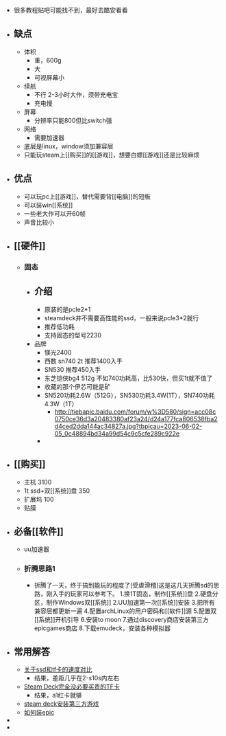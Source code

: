 - 很多教程贴吧可能找不到，最好去酷安看看
- ## 缺点
	- 体积
		- 重，600g
		- 大
		- 可视屏幕小
	- 续航
		- 不行 2-3小时大作，须带充电宝
		- 充电慢
	- 屏幕
		- 分辨率只能800但比switch强
	- 网络
		- 需要加速器
	- 底层是linux，window须加兼容层
	- 只能玩steam上[[购买]]的[[游戏]]，想要白嫖[[游戏]]还是比较麻烦
- ## 优点
	- 可以玩pc上[[游戏]]，替代需要背[[电脑]]的短板
	- 可以装win[[系统]]
	- 一些老大作可以开60帧
	- 声音比较小
- ## [[硬件]]
	- ### 固态
		- ## 介绍
			- 原装的是pcle2*1
			- steamdeck并不需要高性能的ssd，一般来说pcle3*2就行
			- 推荐低功耗
			- 支持固态的型号2230
		- 品牌
			- 镁光2400
			- 西数 sn740 2t 推荐1400入手
			- SN530 推荐450入手
			- 东芝铠侠bg4 512g 不如740功耗高，比530快，但买1t就不值了
			- 收藏的那个伊芯可能是矿
			- SN520功耗2.6W（512G），SN530功耗3.4W(1T），SN740功耗4.3W（1T）
				- http://tiebapic.baidu.com/forum/w%3D580/sign=acc08c0750ce36d3a20483380af23a24/d24a177fca806538fba2d4ced2dda144ac34827a.jpg?tbpicau=2023-06-02-05_0c48894bd34a99d54c9c5cfe289c922e
			-
- ## [[购买]]
	- 主机 3100
	- 1t ssd+双[[系统]]盘 350
	- 扩展坞 100
	- 贴膜
- ## 必备[[软件]]
	- uu加速器
	- ### 折腾思路1
		- 折腾了一天，终于搞到能玩的程度了[受虐滑稽]这是这几天折腾sd的思路，刚入手的玩家可以参考下。
		  1.换1T固态，制作[[系统]]盘
		  2.硬盘分区，制作Windows双[[系统]]
		  2.UU加速第一次[[系统]]安装
		  3.把所有兼容层都更新一遍
		  4.配置archLinux的用户密码和[[软件]]源
		  5.配置双[[系统]]开机引导
		  6.安装to moon
		  7.通过discovery商店安装第三方epicgames商店
		  8.下载emudeck，安装各种模拟器
- ## 常用解答
	- [关于ssd和tf卡的速度对比](https://g.nga.cn/read.php?tid=35068555&rand=729)
		- 结果，差距几乎在2-s10s内左右
	- [Steam Deck完全没必要买贵的TF卡](https://tieba.baidu.com/p/8052545313)
		- 结果，a1红卡就够
	- [steam deck安装第三方游戏](https://bbs.a9vg.com/thread-8869286-1-1.html)
	- [如何装epic](https://www.coolapk.com/feed/42469989?shareKey=MzA4OTQ3ODdhZDExNjQ3NTU3MDc~&shareUid=25102075&shareFrom=com.coolapk.market_13.1.3)
-
-